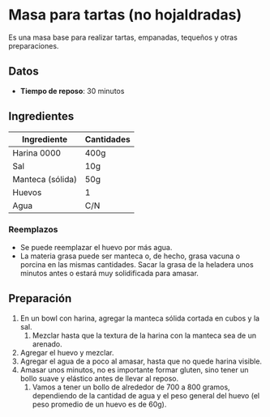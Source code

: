 # Masa para tartas (no hojaldradas)
Es una masa base para realizar tartas, empanadas, tequeños y otras preparaciones.

## Datos
 * **Tiempo de reposo**: 30 minutos

## Ingredientes
| Ingrediente      | Cantidades |
| ---------------- | ---------- |
| Harina 0000      | 400g       |
| Sal              | 10g        |
| Manteca (sólida) | 50g        |
| Huevos           | 1          |
| Agua             | C/N        |

### Reemplazos
* Se puede reemplazar el huevo por más agua.
* La materia grasa puede ser manteca o, de hecho, grasa vacuna o porcina en las mismas cantidades. Sacar la grasa de la heladera unos minutos antes o estará muy solidificada para amasar.

## Preparación
1. En un bowl con harina, agregar la manteca sólida cortada en cubos y la sal.
    1. Mezclar hasta que la textura de la harina con la manteca sea de un arenado.
2. Agregar el huevo y mezclar.
3. Agregar el agua de a poco al amasar, hasta que no quede harina visible.
4. Amasar unos minutos, no es importante formar gluten, sino tener un bollo suave y elástico antes de llevar al reposo.
    1. Vamos a tener un bollo de alrededor de 700 a 800 gramos, dependiendo de la cantidad de agua y el peso general del huevo (el peso promedio de un huevo es de 60g).